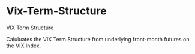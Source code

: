 # Vix-Term-Structure
VIX Term Structure

Caluluates the VIX Term Structure from underlying front-month futures on the VIX Index. 
